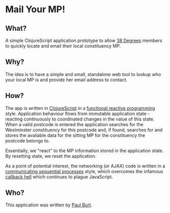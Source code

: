 # Mail Your MP!

## What?

A simple ClojureScript application prototype to allow [38 Degrees][38degrees] members to quickly locate and email their local constituency MP.

## Why?

The idea is to have a simple and small, standalone web tool to lookup who your local MP is and provide her email address to contact.

## How?

The app is written in [ClojureScript][cljs] in a [functional reactive programming][frp] style. Application behaviour flows from immutable application state - reacting continuously to coordinated changes in the value of this state. When a valid postcode is entered the application searches for the Westminster constituency for this postcode and, if found, searches for and stores the available data for the sitting MP for the constituency the postcode belongs to. 

Essentially, we "react" to the MP information stored in the application state. By resetting state, we reset the application.

As a point of potential interest, the networking (or AJAX) code is written in a [communicating sequential processes][csp] style, which overcomes the infamous [callback hell][hell] which continues to plague JavaScript.

## Who?

This application was written by [Paul Burt][pycurious].

[38degrees]: http://www.38degrees.org.uk/
[pycurious]: https://twitter.com/pycurious
[cljs]: https://github.com/clojure/clojurescript
[frp]: https://en.wikipedia.org/wiki/Functional_reactive_programming
[csp]: https://en.wikipedia.org/wiki/Communicating_sequential_processes
[hell]: http://callbackhell.com/

